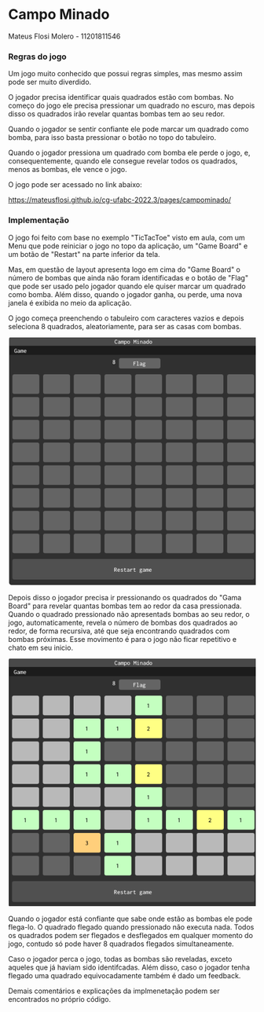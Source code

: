 # Campo Minado

Mateus Flosi Molero - 11201811546

### Regras do jogo

Um jogo muito conhecido que possui regras simples, mas mesmo assim pode ser muito diverdido.

O jogador precisa identificar quais quadrados estão com bombas. No começo do jogo ele precisa pressionar um quadrado no escuro, mas depois disso os quadrados irão revelar quantas bombas tem ao seu redor.

Quando o jogador se sentir confiante ele pode marcar um quadrado como bomba, para isso basta pressionar o botão no topo do tabuleiro.

Quando o jogador pressiona um quadrado com bomba ele perde o jogo, e, consequentemente, quando ele consegue revelar todos os quadrados, menos as bombas, ele vence o jogo.

O jogo pode ser acessado no link abaixo:

https://mateusflosi.github.io/cg-ufabc-2022.3/pages/campominado/

### Implementação

O jogo foi feito com base no exemplo "TicTacToe" visto em aula, com um Menu que pode reiniciar o jogo no topo da aplicação, um "Game Board" e um botão de "Restart" na parte inferior da tela.

Mas, em questão de layout apresenta logo em cima do "Game Board" o número de bombas que ainda não foram identificadas e o botão de "Flag" que pode ser usado pelo jogador quando ele quiser marcar um quadrado como bomba. Além disso, quando o jogador ganha, ou perde, uma nova janela é exibida no meio da aplicação.

O jogo começa preenchendo o tabuleiro com caracteres vazios e depois seleciona 8 quadrados, aleatoriamente, para ser as casas com bombas.

<img src="/pages/campominado/CampoMinado1.png" alt="My cool logo"/>

Depois disso o jogador precisa ir pressionando os quadrados do "Gama Board" para revelar quantas bombas tem ao redor da casa pressionada. Quando o quadrado pressionado não apresentads bombas ao seu redor, o jogo, automaticamente, revela o número de bombas dos quadrados ao redor, de forma recursiva, até que seja encontrando quadrados com bombas próximas. Esse movimento é para o jogo não ficar repetitivo e chato em seu inicio. 

<img src="/pages/campominado/CampoMinado2.png" alt="My cool logo"/>

Quando o jogador está confiante que sabe onde estão as bombas ele pode flega-lo. O quadrado flegado quando pressionado não executa nada. Todos os quadrados podem ser flegados e desflegados em qualquer momento do jogo, contudo só pode haver 8 quadrados flegados simultaneamente.

Caso o jogador perca o jogo, todas as bombas são reveladas, exceto aqueles que já haviam sido identifcadas. Além disso, caso o jogador tenha flegado uma quadrado equivocadamente também é dado um feedback.

Demais comentários e explicações da implmenetação podem ser encontrados no próprio código.
